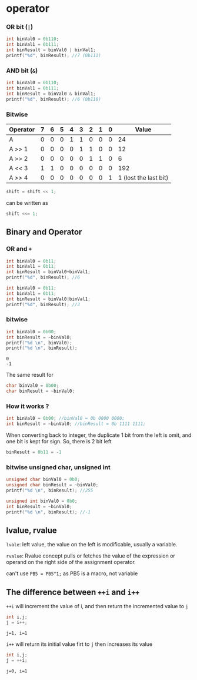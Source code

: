 # operator

### OR bit (``|``)

```c
int binVal0 = 0b110;
int binVal1 = 0b111;
int binResult = binVal0 | binVal1;
printf("%d", binResult); //7 (0b111)
```

### AND bit (``&``)

```c
int binVal0 = 0b110;
int binVal1 = 0b111;
int binResult = binVal0 & binVal1;
printf("%d", binResult); //6 (0b110)
```

### Bitwise

| Operator |7|6|5|4|3|2|1|0|Value|
| ------- |--|--|--|--|--|--|--|--|--|
|A |0|0|0|1|1|0|0|0|24|		
|A >> 1 |0|0|0|0|1|1|0|0|12|			
|A >> 2 |0|0|0|0|0|1|1|0|6|
|A << 3	|1|1|0|0|0|0|0|0|192|
|A >> 4	|0|0|0|0|0|0|0|1|1 (lost the last bit)| 

```c
shift = shift << 1;
```
can be written as
```c
shift <<= 1;
```

## Binary and Operator

### OR and ``+``

```c
int binVal0 = 0b11;
int binVal1 = 0b11;
int binResult = binVal0+binVal1;
printf("%d", binResult); //6
```	

```c
int binVal0 = 0b11;
int binVal1 = 0b11;
int binResult = binVal0|binVal1;
printf("%d", binResult); //3
```

### bitwise

```c
int binVal0 = 0b00;
int binResult = ~binVal0;
printf("%d \n", binVal0);
printf("%d \n", binResult);
```

```
0 
-1 
```

The same result for 

```c
char binVal0 = 0b00;
char binResult = ~binVal0;
```

### How it works ?

```c
int binVal0 = 0b00; //binVal0 = 0b 0000 0000;
int binResult = ~binVal0; //binResult = 0b 1111 1111;
```

When converting back to integer, the duplicate 1 bit from the left is omit, and one bit is kept for sign. So, there is 2 bit left

```c
binResult = 0b11 = -1
```

### bitwise unsigned char, unsigned int

```c
unsigned char binVal0 = 0b0;
unsigned char binResult = ~binVal0;
printf("%d \n", binResult); //255
```	

```c
unsigned int binVal0 = 0b0;
int binResult = ~binVal0;
printf("%d \n", binResult); //-1
```	

## lvalue, rvalue

``lvale``: left value, the value on the left is modificable, usually a variable.

``rvalue``: Rvalue concept pulls or fetches the value of the expression or operand on the right side of the assignment operator. 

can't use ``PB5 = PB5^1;`` as PB5 is a macro, not variable

## The difference between ``++i`` and ``i++``

``++i`` will increment the value of i, and then return the incremented value to ``j``

```c
int i,j;
j = i++;
```

``j=1, i=1``

``i++`` will return its initial value firt to ``j`` then increases its value

```c
int i,j;
j = ++i;
```

``j=0, i=1``
